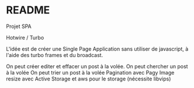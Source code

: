 # README

Projet SPA

Hotwire / Turbo

L'idée est de créer une Single Page Application sans utiliser de javascript, à l'aide des turbo frames et du broadcast.

On peut créer editer et effacer un post à la volée.
On peut chercher un post à la volée
On peut trier un post à la volée
Pagination avec Pagy
Image resize avec Active Storage et aws pour le storage (nécessite libvips)
